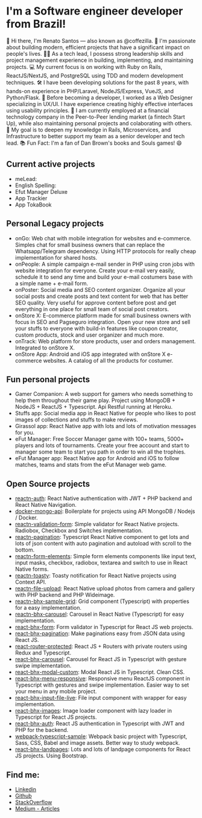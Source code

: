 # I'm a Software engineer developer from Brazil!

👋 Hi there, I'm Renato Santos — also known as @coffezilla.
🚀 I'm passionate about building modern, efficient projects that have a significant impact on people's lives.
🧑‍💼 As a tech lead, I possess strong leadership skills and project management experience in building, implementing, and maintaining projects.
💻 My current focus is on working with Ruby on Rails, ReactJS/NextJS, and PostgreSQL using TDD and modern development techniques.
🛠️ I have been developing solutions for the past 8 years, with hands-on experience in PHP/Laravel, NodeJS/Express, VueJS, and Python/Flask.
🎨 Before becoming a developer, I worked as a Web Designer specializing in UX/UI. I have experience creating highly effective interfaces using usability principles.
💸 I am currently employed at a financial technology company in the Peer-to-Peer lending market (a fintech Start Up), while also maintaining personal projects and colaborating with others.
🎯 My goal is to deepen my knowledge in Rails, Microservices, and Infrastructure to better support my team as a senior developer and tech lead.
📚 Fun Fact: I'm a fan of Dan Brown's books and Souls games! 😄


## Current active projects
- meLead:
- English Spelling:
- Efut Manager Deluxe
- App Trackier
- App TokaBook

## Personal Legacy projects
- onGo: Web chat with mobile integration for websites and e-commerce. Simples chat for small business owners that can replace the Whatsapp/Telegram dependency. Using HTTP protocols for really cheap implementation for shared hosts.
- onPeople: A simple campaign e-mail sender in PHP using cron jobs with website integration for everyone. Create your e-mail very easily, schedule it to send any time and build your e-mail costumers base with a simple name + e-mail form.
- onPoster: Social media and SEO content organizer. Organize all your social posts and create posts and text content for web that has better SEO quality. Very useful for approve content before post and get everything in one place for small team of social post creators.
- onStore X: E-commerce platform made for small business owners with focus in SEO and Pagseguro integration. Open your new store and sell your stuffs to everyone with build-in features like coupon creator, custom products, stock and user organizer and much more.
- onTrack: Web platform for store products, user and orders management. Integrated to onStore X.
- onStore App: Android and iOS app integrated with onStore X e-commerce websites. A catalog of all the products for costumer.

## Fun personal projects
- Gamer Companion: A web support for gamers who needs something to help them throughout their game play. Project using MongoDB + NodeJS + ReactJS + Typescript. Api Restful running at Heroku.
- Stuffs app: Social media app in React Native for people who likes to post images of collections and stuffs to make reviews.
- Girassol app: React Native app with lots and lots of motivation messages for you.
- eFut Manager: Free Soccer Manager game with 100+ teams, 5000+ players and lots of tournaments. Create your free account and start to manager some team to start you path in order to win all the trophies.
- eFut Manager app: React Native app for Android and iOS to follow matches, teams and stats from the eFut Manager web game.

## Open Source projects

- [reactn-auth](https://github.com/coffezilla/reactn-auth): React Native authentication with JWT + PHP backend and React Native Navigation.
- [docker-mongo-api](https://github.com/coffezilla/docker-mongo-api): Boilerplate for projects using API MongoDB / Nodejs / Docker.
- [reactn-validation-form](https://github.com/coffezilla/reactn-validation-form): Simple validator for React Native projects. Radiobox, Checkbox and Switches implementation.
- [reactn-pagination](https://github.com/coffezilla/reactn-pagination): Typescript React Native component to get lots and lots of json content with auto pagination and autoload with scroll to the bottom.
- [reactn-form-elements](https://github.com/coffezilla/reactn-form-elements): Simple form elements components like input text, input masks, checkbox, radiobox, textarea and switch to use in React Native forms.
- [reactn-toasty](https://github.com/coffezilla/reactn-toasty): Toasty notification for React Native projects using Context API.
- [reactn-file-upload](https://github.com/coffezilla/reactn-file-upload): React Native upload photos from camera and gallery with PHP backend and PHP Wideimage.
- [reactn-bhx-sample-grid](https://github.com/coffezilla/reactn-bhx-sample-grid): Grid component (Typescript) with properties for a easy implementation.
- [reactn-bhx-carousel](https://github.com/coffezilla/reactn-bhx-carousel): Carousel in React Native (Typescript) for easy implementation.
- [react-bhx-form](https://github.com/coffezilla/react-bhx-form): Form validator in Typescript for React JS web projects.
- [react-bhx-pagination](https://github.com/coffezilla/react-bhx-pagination): Make paginations easy from JSON data using React JS.
- [react-router-protected](https://github.com/coffezilla/react-router-protected): React JS + Routers with private routers using Redux and Typescript.
- [react-bhx-carousel](https://github.com/coffezilla/react-bhx-carousel): Carousel for React JS in Typescript with gesture swipe implementation.
- [react-bhx-modal-custom](https://github.com/coffezilla/react-bhx-modal-custom): Modal React JS in Typescript. Clean CSS.
- [react-bhx-menu-responsive](https://github.com/coffezilla/react-bhx-menu-responsive): Responsive menu ReactJS component in Typescript with gestures and swipe implementation. Easier way to set your menu in any mobile project.
- [react-bhx-input-file-live](https://github.com/coffezilla/react-bhx-input-file-live): File input component with wrapper for easy implementation.
- [react-bhx-images](https://github.com/coffezilla/react-bhx-images): Image loader component with lazy loader in Typescript for React JS projects.
- [react-bhx-auth](https://github.com/coffezilla/react-bhx-auth): React JS authentication in Typescript with JWT and PHP for the backend.
- [webpack-typescript-sample](https://github.com/coffezilla/webpack-typescript-sample): Webpack basic project with Typescript, Sass, CSS, Babel and image assets. Better way to study webpack.
- [react-bhx-landpages](https://github.com/coffezilla/react-bhx-landpages): Lots and lots of landpage components for React JS projects. Using Bootstrap.

## Find me:

- [Linkedin](https://www.linkedin.com/in/renatojs/)
- [Github](https://github.com/coffezilla)
- [StackOverflow](https://stackoverflow.com/users/7178355/coffezilla)
- [Medium - Articles](https://coffezilla.medium.com/)

